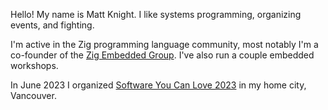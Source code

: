 Hello! My name is Matt Knight. I like systems programming, organizing events,
and fighting.

I'm active in the Zig programming language community, most notably I'm a
co-founder of the [Zig Embedded Group](https://github.com/ZigEmbeddedGroup).
I've also run a couple embedded workshops. 

In June 2023 I organized [Software You Can Love
2023](https://softwareyoucanlove.ca) in my home city, Vancouver. 

